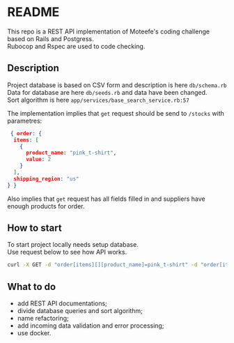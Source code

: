 # README


This repo is a REST API implementation of Moteefe's coding challenge based on Rails and Postgress.  
Rubocop and Rspec are used to code checking.

## Description
Project database is based on CSV form and description is here `db/schema.rb`  
Data for database are here `db/seeds.rb` and data have been changed.  
Sort algorithm is here `app/services/base_search_service.rb:57`  

The implementation implies that `get` request should be send to `/stocks` with parametres:
```json
 { order: {
  items: [
    {
      product_name: "pink_t-shirt",
      value: 2
    }
  ],
  shipping_region: "us"
} }
```
Also implies that `get` request has all fields filled in and suppliers have enough products for order.

## How to start
To start project locally needs setup database.  
Use request below to see how API works.  
```bash
curl -X GET -d "order[items][][product_name]=pink_t-shirt" -d "order[items][][value]=2" -d "order[shipping_region]=us" http://localhost:3000/stocks
```

## What to do
* add REST API documentations;
* divide database queries and sort algorithm;
* name refactoring;
* add incoming data validation and error processing;
* use docker.

